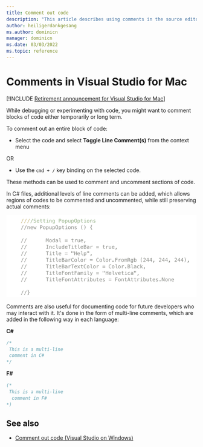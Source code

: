 ```yaml
---
title: Comment out code
description: "This article describes using comments in the source editor of Visual Studio for Mac"
author: heiligerdankgesang 
ms.author: dominicn
manager: dominicn
ms.date: 03/03/2022
ms.topic: reference
---
```

# Comments in Visual Studio for Mac

 [!INCLUDE [Retirement announcement for Visual Studio for Mac](includes/vsmac-retirement.md)]

While debugging or experimenting with code, you might want to comment blocks of code either temporarily or long term.

To comment out an entire block of code:

* Select the code and select **Toggle Line Comment(s)** from the context menu

OR

* Use the `cmd + /` key binding on the selected code.

These methods can be used to comment and uncomment sections of code.

In C# files, additional levels of line comments can be added, which allows regions of codes to be commented and uncommented, while still preserving actual comments:

![multi-level comments](media/source-editor-image8.png)

Comments are also useful for documenting code for future developers who may interact with it. It's done in the form of multi-line comments, which are added in the following way in each language:

**C#**

```csharp
/*
 This is a multi-line
 comment in C#
*/
```

**F#**

```fsharp
(*
 This is a multi-line
  comment in F#
*)
```

## See also

- [Comment out code (Visual Studio on Windows)](/visualstudio/ide/quickstart-editor#comment-out-code)